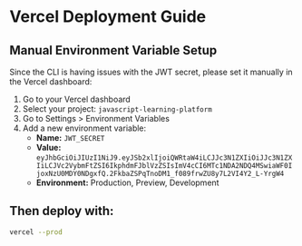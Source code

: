 # Vercel Deployment Guide

## Manual Environment Variable Setup

Since the CLI is having issues with the JWT secret, please set it manually in the Vercel dashboard:

1. Go to your Vercel dashboard
2. Select your project: `javascript-learning-platform`
3. Go to Settings > Environment Variables
4. Add a new environment variable:
   - **Name:** `JWT_SECRET`
   - **Value:** `eyJhbGciOiJIUzI1NiJ9.eyJSb2xlIjoiQWRtaW4iLCJJc3N1ZXIiOiJJc3N1ZXIiLCJVc2VybmFtZSI6IkphdmFJblVzZSIsImV4cCI6MTc1NDA2NDQ4MSwiaWF0IjoxNzU0MDY0NDgxfQ.2FkbaZSPqTnoDM1_f089frwZU8y7L2VI4Y2_L-YrgW4`
   - **Environment:** Production, Preview, Development

## Then deploy with:
```bash
vercel --prod
``` 